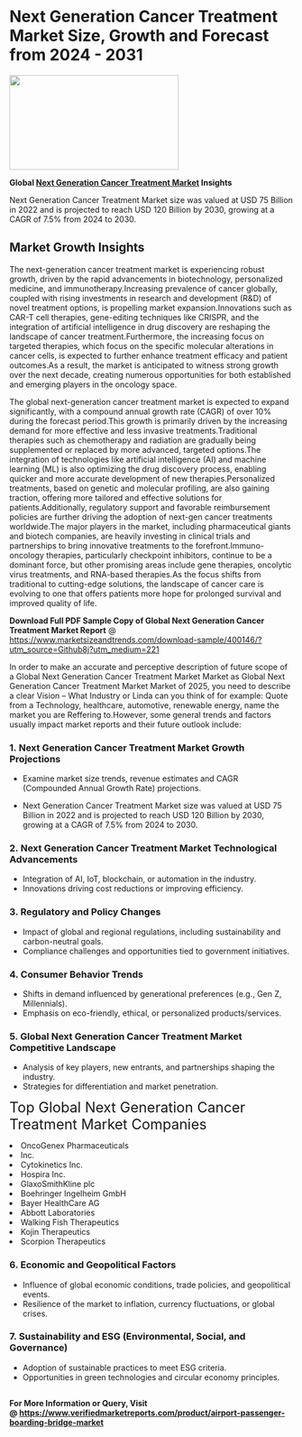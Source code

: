 <H1>Next Generation Cancer Treatment Market Size, Growth and Forecast from 2024 - 2031</H1><img class="aligncenter size-medium wp-image-584254" src="https://thirdeyenews.in/wp-content/uploads/2024/09/Global-Market-Research-300x168.jpeg" alt="" width="300" height="168" /><p><strong>Global&nbsp;<a href="https://www.marketsizeandtrends.com/download-sample/400146/?utm_source=Github8j?utm_medium=221">Next Generation Cancer Treatment Market</a> Insights</strong></p><p>Next Generation Cancer Treatment Market size was valued at USD 75 Billion in 2022 and is projected to reach USD 120 Billion by 2030, growing at a CAGR of 7.5% from 2024 to 2030.</p><p><h2>Market Growth Insights</h2> <p>The next-generation cancer treatment market is experiencing robust growth, driven by the rapid advancements in biotechnology, personalized medicine, and immunotherapy.Increasing prevalence of cancer globally, coupled with rising investments in research and development (R&D) of novel treatment options, is propelling market expansion.Innovations such as CAR-T cell therapies, gene-editing techniques like CRISPR, and the integration of artificial intelligence in drug discovery are reshaping the landscape of cancer treatment.Furthermore, the increasing focus on targeted therapies, which focus on the specific molecular alterations in cancer cells, is expected to further enhance treatment efficacy and patient outcomes.As a result, the market is anticipated to witness strong growth over the next decade, creating numerous opportunities for both established and emerging players in the oncology space. </p> <p>The global next-generation cancer treatment market is expected to expand significantly, with a compound annual growth rate (CAGR) of over 10% during the forecast period.This growth is primarily driven by the increasing demand for more effective and less invasive treatments.Traditional therapies such as chemotherapy and radiation are gradually being supplemented or replaced by more advanced, targeted options.The integration of technologies like artificial intelligence (AI) and machine learning (ML) is also optimizing the drug discovery process, enabling quicker and more accurate development of new therapies.Personalized treatments, based on genetic and molecular profiling, are also gaining traction, offering more tailored and effective solutions for patients.Additionally, regulatory support and favorable reimbursement policies are further driving the adoption of next-gen cancer treatments worldwide.The major players in the market, including pharmaceutical giants and biotech companies, are heavily investing in clinical trials and partnerships to bring innovative treatments to the forefront.Immuno-oncology therapies, particularly checkpoint inhibitors, continue to be a dominant force, but other promising areas include gene therapies, oncolytic virus treatments, and RNA-based therapies.As the focus shifts from traditional to cutting-edge solutions, the landscape of cancer care is evolving to one that offers patients more hope for prolonged survival and improved quality of life.</p><p><span class=""><strong>Download Full PDF Sample Copy of Global Next Generation Cancer Treatment Market Report</strong> @ <a href="https://www.marketsizeandtrends.com/download-sample/400146/?utm_source=Github8j?utm_medium=221" target="_blank">https://www.marketsizeandtrends.com/download-sample/400146/?utm_source=Github8j?utm_medium=221</a></span></p><p>In order to make an accurate and perceptive description of future scope of a Global&nbsp;Next Generation Cancer Treatment Market Market as Global&nbsp;Next Generation Cancer Treatment Market Market of 2025, you need to describe a clear Vision &ndash; What Industry or Linda can you think of for example: Quote from a Technology, healthcare, automotive, renewable energy, name the market you are Reffering to.However, some general trends and factors usually impact market reports and their future outlook include:</p><h3>1.&nbsp;<strong>Next Generation Cancer Treatment Market Growth Projections</strong></h3><ul><li>Examine market size trends, revenue estimates and CAGR (Compounded Annual Growth Rate) projections.</li><li><p>Next Generation Cancer Treatment Market size was valued at USD 75 Billion in 2022 and is projected to reach USD 120 Billion by 2030, growing at a CAGR of 7.5% from 2024 to 2030.</p></li></ul><h3>2.&nbsp;<strong>Next Generation Cancer Treatment Market Technological Advancements</strong></h3><ul><li>Integration of AI, IoT, blockchain, or automation in the industry.</li><li>Innovations driving cost reductions or improving efficiency.</li></ul><h3>3.&nbsp;<strong>Regulatory and Policy Changes</strong></h3><ul><li>Impact of global and regional regulations, including sustainability and carbon-neutral goals.</li><li>Compliance challenges and opportunities tied to government initiatives.</li></ul><h3>4.&nbsp;<strong>Consumer Behavior Trends</strong></h3><ul><li>Shifts in demand influenced by generational preferences (e.g., Gen Z, Millennials).</li><li>Emphasis on eco-friendly, ethical, or personalized products/services.</li></ul><h3>5.&nbsp;<strong>Global Next Generation Cancer Treatment Market Competitive Landscape</strong></h3><ul><li>Analysis of key players, new entrants, and partnerships shaping the industry.</li><li>Strategies for differentiation and market penetration.</li></ul><p data-pm-slice="1 1 []"><span style="color: inherit; font-family: inherit; font-size: 25px;">Top Global Next Generation Cancer Treatment Market Companies</span></p><div class="" data-test-id=""><p><li>OncoGenex Pharmaceuticals</li><li> Inc.</li><li> Cytokinetics Inc.</li><li> Hospira Inc.</li><li> GlaxoSmithKline plc</li><li> Boehringer Ingelheim GmbH</li><li> Bayer HealthCare AG</li><li> Abbott Laboratories</li><li> Walking Fish Therapeutics</li><li> Kojin Therapeutics</li><li> Scorpion Therapeutics</li></p></div><h3>6.&nbsp;<strong>Economic and Geopolitical Factors</strong></h3><ul><li>Influence of global economic conditions, trade policies, and geopolitical events.</li><li>Resilience of the market to inflation, currency fluctuations, or global crises.</li></ul><h3>7.&nbsp;<strong>Sustainability and ESG (Environmental, Social, and Governance)</strong></h3><ul><li>Adoption of sustainable practices to meet ESG criteria.</li><li>Opportunities in green technologies and circular economy principles.</li></ul><h2><strong style="font-size: 14px;">For More Information or Query, Visit @&nbsp;</strong><a style="background-color: #ffffff; font-size: 14px;" href="https://www.marketsizeandtrends.com/report/next-generation-cancer-treatment-market/" target="_blank">https://www.verifiedmarketreports.com/product/airport-passenger-boarding-bridge-market</a></h2>